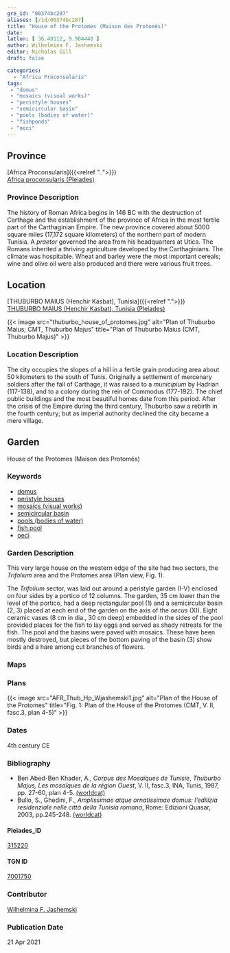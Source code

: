```yaml
---
gre_id: "00374bc287"
aliases: [/id/00374bc287]
title: "House of the Protomes (Maison des Protomés)"
date:
latlon: [ 36.40112, 9.904448 ]
author: Wilhelmina F. Jashemski
editor: Nicholas Gill
draft: false

categories:
  - "Africa Proconsularis"
tags:
 - "domus"
 - "mosaics (visual works)"
 - "peristyle houses"
 - "semicircular basin"
 - "pools (bodies of water)"
 - "fishponds"
 - "oeci"
---
```


## Province
[Africa Proconsularis]({{<relref "..">}}) \
[Africa proconsularis (Pleiades)](https://pleiades.stoa.org/places/991341)

### Province Description

The history of Roman Africa begins in 146 BC with the destruction of Carthage and the establishment of the province of Africa in the most fertile part of the Carthaginian Empire. The new province covered about 5000 square miles (17,172 square kilometers) of the northern part of modern Tunisia. A *praetor* governed the area from his headquarters at Utica. The Romans inherited a thriving agriculture developed by the Carthaginians. The climate was hospitable. Wheat and barley were the most important cereals; wine and olive oil were also produced and there were various fruit trees.

## Location
[THUBURBO MAIUS (Henchir Kasbat), Tunisia]({{<relref ".">}}) \
[THUBURBO MAIUS (Henchir Kasbat), Tunisia (Pleiades)](https://pleiades.stoa.org/places/315220)



{{< image src="thuburbo_house_of_protomes.jpg" alt="Plan of Thuburbo Maius; CMT, Thuburbo Majus" title="Plan of Thuburbo Maius (CMT, Thuburbo Majus)" >}}

### Location Description

The city occupies the slopes of a hill in a fertile grain producing area about 50 kilometers to the south of Tunis. Originally a settlement of mercenary soldiers after the fall of Carthage, it was raised to a *municipium* by Hadrian (117-138), and to a colony during the rein of Commodus (177-192). The chief public buildings and the most beautiful homes date from this period. After the crisis of the Empire during the third century, Thuburbo saw a rebirth in the fourth century; but as imperial authority declined the city became a mere village.

## Garden

House of the Protomes (Maison des Protomés)

### Keywords
- [domus](http://vocab.getty.edu/page/aat/300005506)
- [peristyle houses](http://vocab.getty.edu/page/aat/300005452)
- [mosaics (visual works)](http://vocab.getty.edu/page/aat/300015342)
- [semicircular basin](#)
- [pools (bodies of water)](http://vocab.getty.edu/page/aat/300008692)
- [fish pool](#)
- [oeci](http://vocab.getty.edu/page/aat/300080791)


### Garden Description

This very large house on the western edge of the site had two sectors, the *Trifolium* area and the Protomes area (Plan view, Fig. 1).

The *Trifolium* sector, was laid out around a peristyle garden (I-V) enclosed on four sides by a portico of 12 columns. The garden, 35 cm lower than the level of the portico, had a deep rectangular pool (1) and a semicircular basin (2, 3) placed at each end of the garden on the axis of the *oecus* (XI). Eight ceramic vases (8 cm in dia., 30 cm deep) embedded in the sides of the pool provided places for the fish to lay eggs and served as shady retreats for the fish. The pool and the basins were paved with mosaics. These have been mostly destroyed, but pieces of the bottom paving of the basin (3) show birds and a hare among cut branches of flowers.

### Maps

### Plans

{{< image src="AFR_Thub_Hp_Wjashemski1.jpg" alt="Plan of the House of the Protomes" title="Fig. 1: Plan of the House of the Protomes (CMT, V. II, fasc.3, plan 4-5)" >}}

### Dates
4th century CE

### Bibliography

*  Ben Abed-Ben Khader, A., *Corpus des Mosaïques de Tunisie*, *Thuburbo Majus, Les mosaïques de la région Ouest*, V. II, fasc.3, INA, Tunis, 1987, pp. 27-60, plan 4-5. [(worldcat)](http://www.worldcat.org/oclc/20058336)
*  Bullo, S., Ghedini, F., *Amplissimae atque ornatissimae domus: l’edilizia residenziale nelle città della Tunisia romana*, Rome: Edizioni Quasar, 2003, pp.245-248. [(worldcat)](http://www.worldcat.org/oclc/989088620)


#### Pleiades_ID

[315220](https://pleiades.stoa.org/places/315220)

#### TGN ID

[7001750](http://vocab.getty.edu/page/tgn/7001750)

### Contributor

[Wilhelmina F. Jashemski](http://worldcat.org/identities/lccn-n80037970/)
<!--add in orcid id and info-->

### Publication Date
21 Apr 2021
